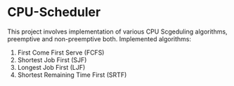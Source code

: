 # CPU-Scheduler
This project involves implementation of various CPU Scgeduling algorithms, preemptive and non-preemptive both.
Implemented algorithms:
1) First Come First Serve (FCFS)
2) Shortest Job First (SJF)
3) Longest Job First (LJF)
4) Shortest Remaining Time First (SRTF)

